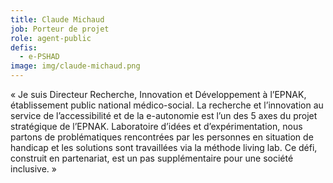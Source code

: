 ```yaml
---
title: Claude Michaud
job: Porteur de projet
role: agent-public
defis:
  - e-PSHAD
image: img/claude-michaud.png
---
```

« Je suis Directeur Recherche, Innovation et Développement à l’EPNAK, établissement public national médico-social. La recherche et l’innovation au service de l’accessibilité et de la e-autonomie est l’un des 5 axes du projet stratégique de l’EPNAK. Laboratoire d’idées et d’expérimentation, nous partons de problématiques rencontrées par les personnes en situation de handicap et les solutions sont travaillées via la méthode living lab. Ce défi, construit en partenariat, est un pas supplémentaire pour une société inclusive. »
